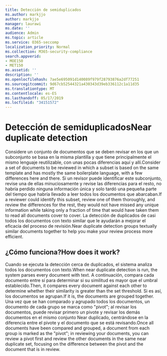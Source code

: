 ```yaml
---
title: Detección de semiduplicados
ms.author: markjjo
author: markjjo
manager: laurawi
ms.date: ''
audience: Admin
ms.topic: article
ms.service: O365-seccomp
localization_priority: Normal
ms.collection: M365-security-compliance
search.appverid:
- MOE150
- MET150
ms.assetid: ''
description: ''
ms.openlocfilehash: 7ae5e695091d140089f979f28793876a2df77251
ms.sourcegitcommit: 9d67cb52544321a430343d39eb336112c1a11d35
ms.translationtype: MT
ms.contentlocale: es-ES
ms.lasthandoff: 05/17/2019
ms.locfileid: "34151572"
---
```

# <a name="near-duplicate-detection"></a><span data-ttu-id="8e755-102">Detección de semiduplicados</span><span class="sxs-lookup"><span data-stu-id="8e755-102">Near duplicate detection</span></span>

<span data-ttu-id="8e755-103">Considere un conjunto de documentos que se deben revisar en los que un subconjunto se basa en la misma plantilla y que tiene principalmente el mismo lenguaje reutilizable, con unas pocas diferencias aquí y allí.</span><span class="sxs-lookup"><span data-stu-id="8e755-103">Consider a set of documents to be reviewed in which a subset is based on the same template and has mostly the same boilerplate language, with a few differences here and there.</span></span> <span data-ttu-id="8e755-104">Si un revisor puede identificar este subconjunto, revise una de ellas minuciosamente y revise las diferencias para el resto, no habría perdido ninguna información única y solo tardó una pequeña parte del tiempo que habría llevado a leer todos los documentos que abarcaban.</span><span class="sxs-lookup"><span data-stu-id="8e755-104">If a reviewer could identify this subset, review one of them thoroughly, and review the differences for the rest, they would not have missed any unique information while taking only a fraction of time that would have taken them to read all documents cover to cover.</span></span> <span data-ttu-id="8e755-105">La detección de duplicados de casi todos los documentos con texto similar que le ayudarán a mejorar el eficacia del proceso de revisión.</span><span class="sxs-lookup"><span data-stu-id="8e755-105">Near duplicate detection groups textually similar documents together to help you make your review process more efficient.</span></span>

## <a name="how-does-it-work"></a><span data-ttu-id="8e755-106">¿Cómo funciona?</span><span class="sxs-lookup"><span data-stu-id="8e755-106">How does it work?</span></span>

<span data-ttu-id="8e755-107">Cuando se ejecuta la detección cerca de duplicados, el sistema analiza todos los documentos con texto.</span><span class="sxs-lookup"><span data-stu-id="8e755-107">When near duplicate detection is run, the system parses every document with text.</span></span> <span data-ttu-id="8e755-108">A continuación, compara cada documento entre sí para determinar si su similitud es mayor que el umbral establecido.</span><span class="sxs-lookup"><span data-stu-id="8e755-108">Then, it compares every document against each other to determine whether their similarity is greater than the set threshold.</span></span> <span data-ttu-id="8e755-109">Si es así, los documentos se agrupan.</span><span class="sxs-lookup"><span data-stu-id="8e755-109">If it is, the documents are grouped together.</span></span> <span data-ttu-id="8e755-110">Una vez que se han comparado y agrupado todos los documentos, un documento de cada grupo se marca como "pivot"; al revisar los documentos, puede revisar primero un pivote y revisar los demás documentos en el mismo conjunto Near duplicado, centrándose en la diferencia entre el pivote y el documento que se está revisando.</span><span class="sxs-lookup"><span data-stu-id="8e755-110">Once all documents have been compared and grouped, a document from each group is marked as the "pivot"; in reviewing your documents, you can review a pivot first and review the other documents in the same near duplicate set, focusing on the difference between the pivot and the document that is in review.</span></span>